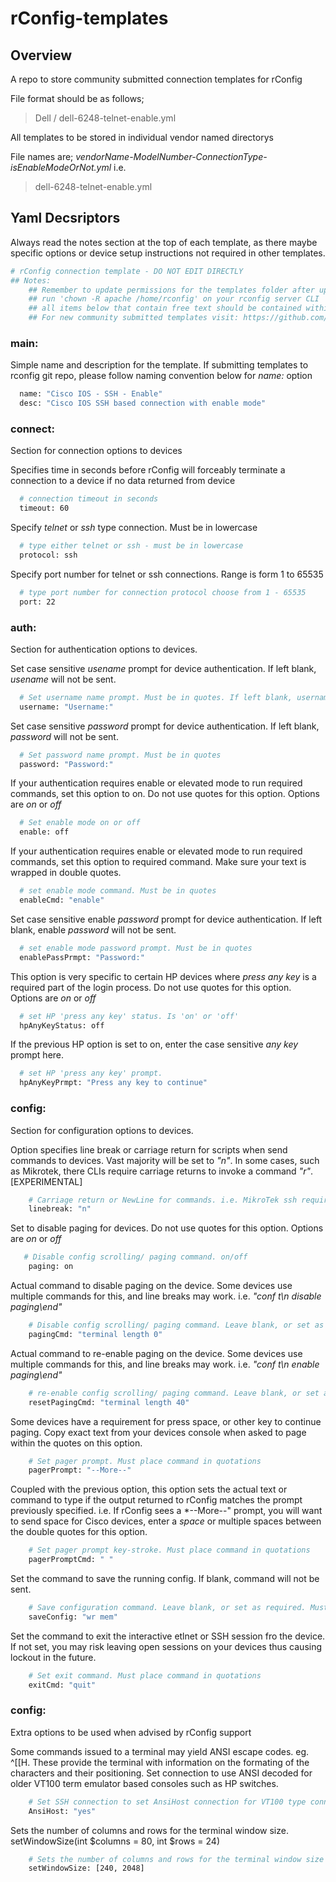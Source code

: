 
# rConfig-templates

## Overview
A repo to store community submitted connection templates for rConfig

File format should be as follows;
> Dell / dell-6248-telnet-enable.yml

All templates to be stored in individual vendor named directorys

File names are;
*vendorName-ModelNumber-ConnectionType-isEnableModeOrNot.yml*
i.e.
> dell-6248-telnet-enable.yml



## Yaml Decsriptors

Always read the notes section at the top of each template, as there maybe specific options or device setup instructions not required in other templates.
```sh
# rConfig connection template - DO NOT EDIT DIRECTLY
## Notes:
    ## Remember to update permissions for the templates folder after uploading new template files.
    ## run 'chown -R apache /home/rconfig' on your rconfig server CLI
    ## all items below that contain free text should be contained within quotation marks " "
    ## For new community submitted templates visit: https://github.com/rconfig/rConfig-templates
```

### main:
Simple name and description for the template. If submitting templates to rconfig git repo, please follow naming convention below for *name:* option
```sh
  name: "Cisco IOS - SSH - Enable"
  desc: "Cisco IOS SSH based connection with enable mode"
```

### connect:
Section for connection options to devices

Specifies time in seconds before rConfig will forceably terminate a connection to a device if no data returned from device
```sh
  # connection timeout in seconds
  timeout: 60
```

Specify *telnet* or *ssh* type connection. Must be in lowercase
```sh
  # type either telnet or ssh - must be in lowercase
  protocol: ssh
```

Specify port number for telnet or ssh connections. Range is form 1 to 65535
```sh
  # type port number for connection protocol choose from 1 - 65535
  port: 22
```

### auth:
Section for authentication options to devices.

Set case sensitive *usename* prompt for device authentication. If left blank, *usename* will not be sent.
```sh
  # Set username name prompt. Must be in quotes. If left blank, username will not be sent.
  username: "Username:"
```

Set case sensitive *password* prompt for device authentication. If left blank, *password* will not be sent.
```sh
  # Set password name prompt. Must be in quotes
  password: "Password:"
```

If your authentication requires enable or elevated mode to run required commands, set this option to on. Do not use quotes for this option. Options are *on* or *off*
```sh
  # Set enable mode on or off
  enable: off
```

If your authentication requires enable or elevated mode to run required commands, set this option to required command. Make sure your text is wrapped in double quotes.
```sh
  # set enable mode command. Must be in quotes
  enableCmd: "enable"
```

Set case sensitive enable *password* prompt for device authentication. If left blank, enable *password* will not be sent.
```sh
  # set enable mode password prompt. Must be in quotes
  enablePassPrmpt: "Password:"
```

This option is very specific to certain HP devices where *press any key* is a required part of the login process. Do not use quotes for this option. Options are *on* or *off*
```sh
  # set HP 'press any key' status. Is 'on' or 'off'
  hpAnyKeyStatus: off
```

If the previous HP option is set to on, enter the case sensitive *any key* prompt here.
```sh
  # set HP 'press any key' prompt.
  hpAnyKeyPrmpt: "Press any key to continue"
```
### config:
Section for configuration options to devices.

Option specifies line break or carriage return for scripts when send commands to devices. Vast majority will be set to *"n"*. In some cases, such as Mikrotek, there CLIs require carriage returns to invoke a command *"r"*. [EXPERIMENTAL]
```sh
	# Carriage return or NewLine for commands. i.e. MikroTek ssh requires \r. Options: 'r' or 'n' (may use rn in future if required)
    linebreak: "n"
```
Set to disable paging for devices. Do not use quotes for this option. Options are *on* or *off*
```sh
   # Disable config scrolling/ paging command. on/off
    paging: on
```

Actual command to disable paging on the device. Some devices use multiple commands for this, and line breaks may work. i.e. *"conf t\n disable paging\end"*
```sh
    # Disable config scrolling/ paging command. Leave blank, or set as required. Must place command in quotations
    pagingCmd: "terminal length 0"
```

Actual command to re-enable paging on the device. Some devices use multiple commands for this, and line breaks may work. i.e. *"conf t\n enable paging\end"*
```sh
    # re-enable config scrolling/ paging command. Leave blank, or set as required. Must place command in quotations
    resetPagingCmd: "terminal length 40"
```

Some devices have a requirement for press space, or other key to continue paging. Copy exact text from your devices console when asked to page within the quotes on this option.
```sh
    # Set pager prompt. Must place command in quotations
    pagerPrompt: "--More--"
```

Coupled with the previous option, this option sets the actual text or command to type if the output returned to rConfig matches the prompt previously specified. i.e. If rConfig sees a *--More--" prompt, you will want to send space for Cisco devices, enter a *space* or multiple spaces between the double quotes for this option.
```sh
    # Set pager prompt key-stroke. Must place command in quotations
    pagerPromptCmd: " "
```

Set the command to save the running config. If blank, command will not be sent.
```sh
    # Save configuration command. Leave blank, or set as required. Must be in quotes
    saveConfig: "wr mem"
```

Set the command to exit the interactive etlnet or SSH session fro the device. If not set, you may risk leaving open sessions on your devices thus causing lockout in the future.
```sh
    # Set exit command. Must place command in quotations
    exitCmd: "quit"
```
### config:
Extra options to be used when advised by rConfig support

Some commands issued to a terminal may yield ANSI escape codes. eg. ^[[H. These provide the terminal with information on the formating of the characters and their positioning.
Set connection to use ANSI decoded for older VT100 term emulator based consoles such as HP switches.
```sh
    # Set SSH connection to set AnsiHost connection for VT100 type connections
    AnsiHost: "yes"
```

Sets the number of columns and rows for the terminal window size. setWindowSize(int $columns = 80, int $rows = 24)
```sh
    # Sets the number of columns and rows for the terminal window size
    setWindowSize: [240, 2048]
```